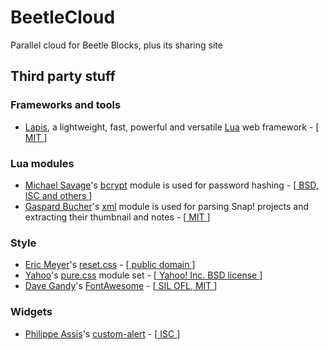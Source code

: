 # BeetleCloud
Parallel cloud for Beetle Blocks, plus its sharing site

## Third party stuff
### Frameworks and tools
* [Lapis](http://leafo.net/lapis/), a lightweight, fast, powerful and versatile [Lua](http://lua.org) web framework - [[ MIT ](https://opensource.org/licenses/MIT)]

### Lua modules
* [Michael Savage](https://github.com/mikejsavage)'s [bcrypt](https://luarocks.org/modules/luarocks/bcrypt) module is used for password hashing - [[ BSD, ISC and others ](https://github.com/mikejsavage/lua-bcrypt#copying)]
* [Gaspard Bucher](https://github.com/gaspard)'s [xml](https://luarocks.org/modules/gaspard/xml) module is used for parsing Snap! projects and extracting their thumbnail and notes - [[ MIT ](https://opensource.org/licenses/MIT)]

### Style
* [Eric Meyer](http://meyerweb.com/)'s [reset.css](http://meyerweb.com/eric/tools/css/reset/index.html) - [[ public domain ](https://wiki.creativecommons.org/wiki/Public_domain)]
* [Yahoo](https://github.com/yahoo)'s [pure.css](http://purecss.io/) module set - [[ Yahoo! Inc. BSD license ](https://raw.githubusercontent.com/yahoo/pure/master/LICENSE.md)]
* [Dave Gandy](https://github.com/davegandy)'s [FontAwesome](http://fontawesome.io/) - [[ SIL OFL](http://fontawesome.io/),[ MIT ](http://opensource.org/licenses/mit-license.html)]

### Widgets
* [Philippe Assis](https://github.com/PhilippeAssis)'s [custom-alert](https://github.com/PhilippeAssis/custom-alert) - [[ ISC ](https://opensource.org/licenses/ISC)]
